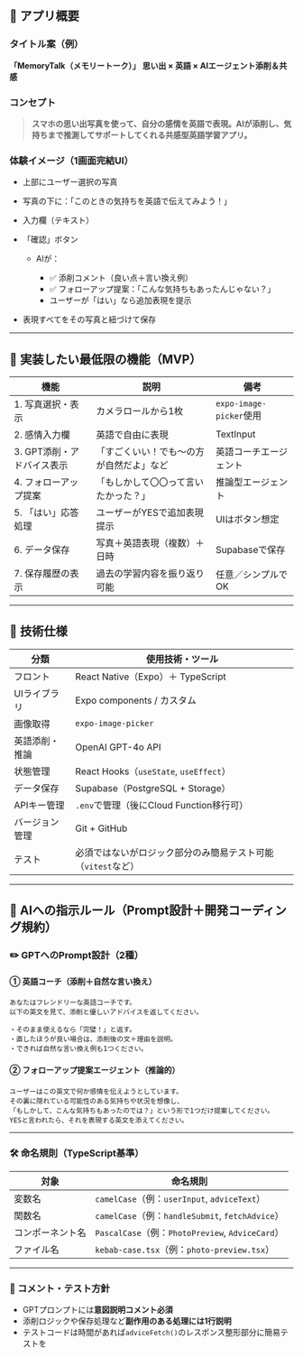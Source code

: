 

## 📱 アプリ概要

### タイトル案（例）

**「MemoryTalk（メモリートーク）」**
**思い出 × 英語 × AIエージェント添削＆共感**

### コンセプト

> **スマホの思い出写真を使って、自分の感情を英語で表現。AIが添削し、気持ちまで推測してサポートしてくれる共感型英語学習アプリ。**

### 体験イメージ（1画面完結UI）

* 上部にユーザー選択の写真
* 写真の下に：「このときの気持ちを英語で伝えてみよう！」
* 入力欄（テキスト）
* 「確認」ボタン

  * AIが：

    * ✅ 添削コメント（良い点＋言い換え例）
    * ✅ フォローアップ提案：「こんな気持ちもあったんじゃない？」
    * ユーザーが「はい」なら追加表現を提示
* 表現すべてをその写真と紐づけて保存

---

## 🧩 実装したい最低限の機能（MVP）

| 機能               | 説明                   | 備考                    |
| ---------------- | -------------------- | --------------------- |
| 1. 写真選択・表示       | カメラロールから1枚           | `expo-image-picker`使用 |
| 2. 感情入力欄         | 英語で自由に表現             | TextInput             |
| 3. GPT添削・アドバイス表示 | 「すごくいい！でも〜の方が自然だよ」など | 英語コーチエージェント           |
| 4. フォローアップ提案     | 「もしかして〇〇って言いたかった？」   | 推論型エージェント             |
| 5. 「はい」応答処理      | ユーザーがYESで追加表現提示      | UIはボタン想定              |
| 6. データ保存         | 写真＋英語表現（複数）＋日時       | Supabaseで保存           |
| 7. 保存履歴の表示       | 過去の学習内容を振り返り可能       | 任意／シンプルでOK            |

---

## 🔧 技術仕様

| 分類      | 使用技術・ツール                             |
| ------- | ------------------------------------ |
| フロント    | React Native（Expo）＋ TypeScript       |
| UIライブラリ | Expo components / カスタム               |
| 画像取得    | `expo-image-picker`                  |
| 英語添削・推論 | OpenAI GPT-4o API                    |
| 状態管理    | React Hooks（`useState`, `useEffect`） |
| データ保存   | Supabase（PostgreSQL + Storage）       |
| APIキー管理 | `.env`で管理（後にCloud Function移行可）       |
| バージョン管理 | Git + GitHub                         |
| テスト     | 必須ではないがロジック部分のみ簡易テスト可能（`vitest`など）   |

---

## 🤖 AIへの指示ルール（Prompt設計＋開発コーディング規約）

### ✏️ GPTへのPrompt設計（2種）

#### ① 英語コーチ（添削＋自然な言い換え）

```text
あなたはフレンドリーな英語コーチです。
以下の英文を見て、添削と優しいアドバイスを返してください。

・そのまま使えるなら「完璧！」と返す。
・直したほうが良い場合は、添削後の文＋理由を説明。
・できれば自然な言い換え例も1つください。
```

#### ② フォローアップ提案エージェント（推論的）

```text
ユーザーはこの英文で何か感情を伝えようとしています。
その裏に隠れている可能性のある気持ちや状況を想像し、
「もしかして、こんな気持ちもあったのでは？」という形で1つだけ提案してください。
YESと言われたら、それを表現する英文を添えてください。
```

---

### 🛠️ 命名規則（TypeScript基準）

| 対象       | 命名規則                                         |
| -------- | -------------------------------------------- |
| 変数名      | `camelCase`（例：`userInput`, `adviceText`）     |
| 関数名      | `camelCase`（例：`handleSubmit`, `fetchAdvice`） |
| コンポーネント名 | `PascalCase`（例：`PhotoPreview`, `AdviceCard`） |
| ファイル名    | `kebab-case.tsx`（例：`photo-preview.tsx`）      |

---

### 💬 コメント・テスト方針

* GPTプロンプトには**意図説明コメント必須**
* 添削ロジックや保存処理など**副作用のある処理には1行説明**
* テストコードは時間があれば`adviceFetch()`のレスポンス整形部分に簡易テストを
